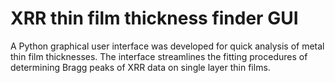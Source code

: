 # XRR thin film thickness finder GUI
A Python graphical user interface was developed for quick analysis of metal thin film thicknesses. The interface streamlines the fitting procedures of determining Bragg peaks of XRR data on single layer thin films.

